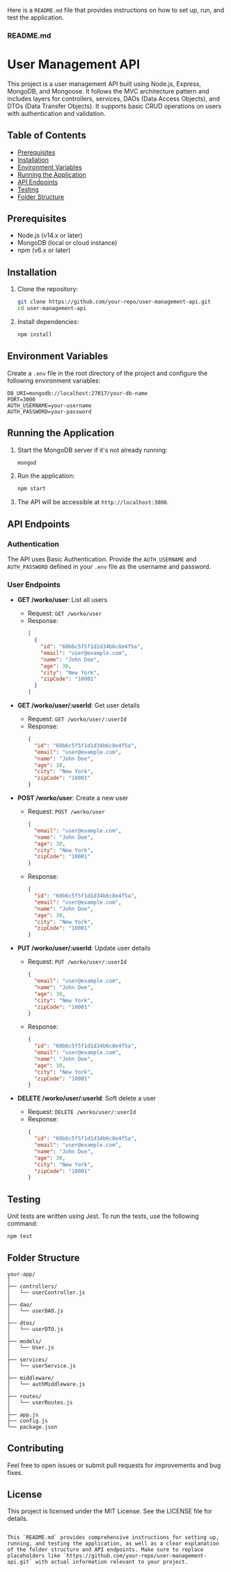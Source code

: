 Here is a `README.md` file that provides instructions on how to set up, run, and test the application.

### README.md

# User Management API

This project is a user management API built using Node.js, Express, MongoDB, and Mongoose. It follows the MVC architecture pattern and includes layers for controllers, services, DAOs (Data Access Objects), and DTOs (Data Transfer Objects). It supports basic CRUD operations on users with authentication and validation.

## Table of Contents
- [Prerequisites](#prerequisites)
- [Installation](#installation)
- [Environment Variables](#environment-variables)
- [Running the Application](#running-the-application)
- [API Endpoints](#api-endpoints)
- [Testing](#testing)
- [Folder Structure](#folder-structure)

## Prerequisites
- Node.js (v14.x or later)
- MongoDB (local or cloud instance)
- npm (v6.x or later)

## Installation
1. Clone the repository:
    ```bash
    git clone https://github.com/your-repo/user-management-api.git
    cd user-management-api
    ```

2. Install dependencies:
    ```bash
    npm install
    ```

## Environment Variables
Create a `.env` file in the root directory of the project and configure the following environment variables:
```env
DB_URI=mongodb://localhost:27017/your-db-name
PORT=3000
AUTH_USERNAME=your-username
AUTH_PASSWORD=your-password
```

## Running the Application
1. Start the MongoDB server if it's not already running:
    ```bash
    mongod
    ```

2. Run the application:
    ```bash
    npm start
    ```

3. The API will be accessible at `http://localhost:3000`.

## API Endpoints
### Authentication
The API uses Basic Authentication. Provide the `AUTH_USERNAME` and `AUTH_PASSWORD` defined in your `.env` file as the username and password.

### User Endpoints
- **GET /worko/user**: List all users
    - Request: `GET /worko/user`
    - Response:
      ```json
      [
        {
          "id": "60b6c5f5f1d1d34b6c8e4f5a",
          "email": "user@example.com",
          "name": "John Doe",
          "age": 30,
          "city": "New York",
          "zipCode": "10001"
        }
      ]
      ```

- **GET /worko/user/:userId**: Get user details
    - Request: `GET /worko/user/:userId`
    - Response:
      ```json
      {
        "id": "60b6c5f5f1d1d34b6c8e4f5a",
        "email": "user@example.com",
        "name": "John Doe",
        "age": 30,
        "city": "New York",
        "zipCode": "10001"
      }
      ```

- **POST /worko/user**: Create a new user
    - Request: `POST /worko/user`
      ```json
      {
        "email": "user@example.com",
        "name": "John Doe",
        "age": 30,
        "city": "New York",
        "zipCode": "10001"
      }
      ```
    - Response:
      ```json
      {
        "id": "60b6c5f5f1d1d34b6c8e4f5a",
        "email": "user@example.com",
        "name": "John Doe",
        "age": 30,
        "city": "New York",
        "zipCode": "10001"
      }
      ```

- **PUT /worko/user/:userId**: Update user details
    - Request: `PUT /worko/user/:userId`
      ```json
      {
        "email": "user@example.com",
        "name": "John Doe",
        "age": 30,
        "city": "New York",
        "zipCode": "10001"
      }
      ```
    - Response:
      ```json
      {
        "id": "60b6c5f5f1d1d34b6c8e4f5a",
        "email": "user@example.com",
        "name": "John Doe",
        "age": 30,
        "city": "New York",
        "zipCode": "10001"
      }
      ```

- **DELETE /worko/user/:userId**: Soft delete a user
    - Request: `DELETE /worko/user/:userId`
    - Response:
      ```json
      {
        "id": "60b6c5f5f1d1d34b6c8e4f5a",
        "email": "user@example.com",
        "name": "John Doe",
        "age": 30,
        "city": "New York",
        "zipCode": "10001"
      }
      ```

## Testing
Unit tests are written using Jest. To run the tests, use the following command:
```bash
npm test
```

## Folder Structure
```plaintext
your-app/
│
├── controllers/
│   └── userController.js
│
├── dao/
│   └── userDAO.js
│
├── dtos/
│   └── userDTO.js
│
├── models/
│   └── User.js
│
├── services/
│   └── userService.js
│
├── middleware/
│   └── authMiddleware.js
│
├── routes/
│   └── userRoutes.js
│
├── app.js
├── config.js
└── package.json
```

## Contributing
Feel free to open issues or submit pull requests for improvements and bug fixes.

## License
This project is licensed under the MIT License. See the LICENSE file for details.
```

This `README.md` provides comprehensive instructions for setting up, running, and testing the application, as well as a clear explanation of the folder structure and API endpoints. Make sure to replace placeholders like `https://github.com/your-repo/user-management-api.git` with actual information relevant to your project.